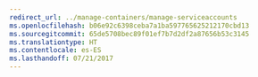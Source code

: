 ```yaml
---
redirect_url: ../manage-containers/manage-serviceaccounts
ms.openlocfilehash: b06e92c6398ceba7a1ba597765625212170cbd13
ms.sourcegitcommit: 65de5708bec89f01ef7b7d2df2a87656b53c3145
ms.translationtype: HT
ms.contentlocale: es-ES
ms.lasthandoff: 07/21/2017
---
```

